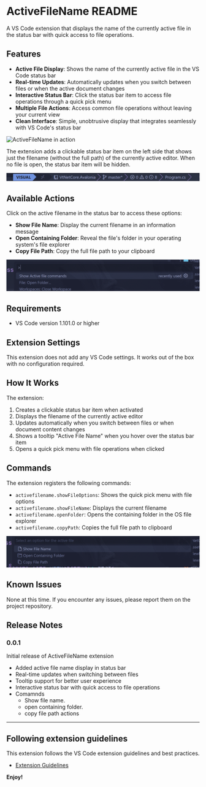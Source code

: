 # ActiveFileName README

A VS Code extension that displays the name of the currently active file in the status bar with quick access to file operations.

## Features

- **Active File Display**: Shows the name of the currently active file in the VS Code status bar
- **Real-time Updates**: Automatically updates when you switch between files or when the active document changes
- **Interactive Status Bar**: Click the status bar item to access file operations through a quick pick menu
- **Multiple File Actions**: Access common file operations without leaving your current view
- **Clean Interface**: Simple, unobtrusive display that integrates seamlessly with VS Code's status bar

![ActiveFileName in action](images/demo.gif)

The extension adds a clickable status bar item on the left side that shows just the filename (without the full path) of the currently active editor. When no file is open, the status bar item will be hidden.

![Status Bar Display](images/statusbar.png)

## Available Actions

Click on the active filename in the status bar to access these options:

- **Show File Name**: Display the current filename in an information message
- **Open Containing Folder**: Reveal the file's folder in your operating system's file explorer
- **Copy File Path**: Copy the full file path to your clipboard

![Quick Pick Menu](images/command.png)

## Requirements

- VS Code version 1.101.0 or higher

## Extension Settings

This extension does not add any VS Code settings. It works out of the box with no configuration required.

## How It Works

The extension:
1. Creates a clickable status bar item when activated
2. Displays the filename of the currently active editor
3. Updates automatically when you switch between files or when document content changes
4. Shows a tooltip "Active File Name" when you hover over the status bar item
5. Opens a quick pick menu with file operations when clicked

## Commands

The extension registers the following commands:

- `activefilename.showFileOptions`: Shows the quick pick menu with file options
- `activefilename.showFileName`: Displays the current filename
- `activefilename.openFolder`: Opens the containing folder in the OS file explorer
- `activefilename.copyPath`: Copies the full file path to clipboard

![Extension Overview](images/options.png)
## Known Issues

None at this time. If you encounter any issues, please report them on the project repository.

## Release Notes

### 0.0.1

Initial release of ActiveFileName extension
- Added active file name display in status bar
- Real-time updates when switching between files
- Tooltip support for better user experience
- Interactive status bar with quick access to file operations
- Comamnds
    - Show file name.
    - open containing folder. 
    - copy file path actions

---

## Following extension guidelines

This extension follows the VS Code extension guidelines and best practices.

* [Extension Guidelines](https://code.visualstudio.com/api/references/extension-guidelines)

**Enjoy!**

